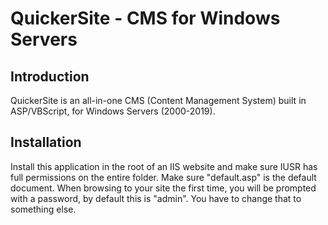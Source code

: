 <h1>QuickerSite - CMS for Windows Servers</h1>

## Introduction

QuickerSite is an all-in-one CMS (Content Management System) built in ASP/VBScript, for Windows Servers (2000-2019). 

## Installation
Install this application in the root of an IIS website and make sure IUSR has full permissions on the entire folder.
Make sure "default.asp" is the default document. 
When browsing to your site the first time, you will be prompted with a password, by default this is "admin". You have to change that to something else. 
